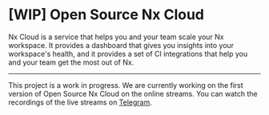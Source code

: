 # [WIP] Open Source Nx Cloud

Nx Cloud is a service that helps you and your team scale your Nx workspace. It provides a dashboard that gives you
insights into your workspace's health, and it provides a set of CI integrations that help you and your team get the most
out of Nx.

---

This project is a work in progress. We are currently working on the first version of Open Source Nx Cloud on the online
streams. You can watch the recordings of the live streams
on [Telegram](https://t.me/igor_katsuba).
